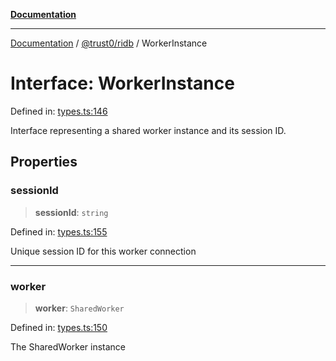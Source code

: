 [**Documentation**](../../../README.md)

***

[Documentation](../../../packages.md) / [@trust0/ridb](../README.md) / WorkerInstance

# Interface: WorkerInstance

Defined in: [types.ts:146](https://github.com/trust0-project/RIDB/blob/6314f0fef283a2bcbde0f866e1bb25efb84be66f/packages/ridb/src/types.ts#L146)

Interface representing a shared worker instance and its session ID.

## Properties

### sessionId

> **sessionId**: `string`

Defined in: [types.ts:155](https://github.com/trust0-project/RIDB/blob/6314f0fef283a2bcbde0f866e1bb25efb84be66f/packages/ridb/src/types.ts#L155)

Unique session ID for this worker connection

***

### worker

> **worker**: `SharedWorker`

Defined in: [types.ts:150](https://github.com/trust0-project/RIDB/blob/6314f0fef283a2bcbde0f866e1bb25efb84be66f/packages/ridb/src/types.ts#L150)

The SharedWorker instance
